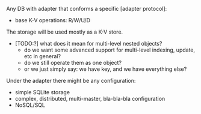 Any DB with adapter that conforms a specific [adapter protocol]:
- base K-V operations: R/W/U/D

The storage will be used mostly as a K-V store.
- [TODO:?] what does it mean for multi-level nested objects?
    - do we want some advanced support for multi-level indexing, update, etc in general?
    - do we still operate them as one object? 
    - or we just simply say: we have key, and we have everything else?

Under the adapter there might be any configuration:
- simple SQLite storage
- complex, distributed, multi-master, bla-bla-bla configuration
- NoSQL/SQL